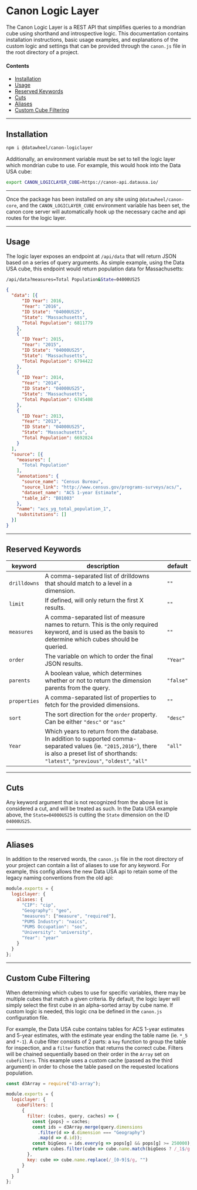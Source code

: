 # Canon Logic Layer

The Canon Logic Layer is a REST API that simplifies queries to a mondrian cube using shorthand and introspective logic. This documentation contains installation instructions, basic usage examples, and explanations of the custom logic and settings that can be provided through the `canon.js` file in the root directory of a project.

#### Contents
* [Installation](#installation)
* [Usage](#usage)
* [Reserved Keywords](#reserved-keywords)
* [Cuts](#cuts)
* [Aliases](#aliases)
* [Custom Cube Filtering](#custom-cube-filtering)

___

## Installation

```bash
npm i @datawheel/canon-logiclayer
```

Additionally, an environment variable must be set to tell the logic layer which mondrian cube to use. For example, this would hook into the Data USA cube:

```bash
export CANON_LOGICLAYER_CUBE=https://canon-api.datausa.io/
```

___

Once the package has been installed on any site using `@datawheel/canon-core`, and the `CANON_LOGICLAYER_CUBE` environment variable has been set, the canon core server will automatically hook up the necessary cache and api routes for the logic layer.

___

## Usage

The logic layer exposes an endpoint at `/api/data` that will return JSON based on a series of query arguments. As simple example, using the Data USA cube, this endpoint would return population data for Massachusetts:

```bash
/api/data?measures=Total Population&State=04000US25
```

```json
{
  "data": [{
      "ID Year": 2016,
      "Year": "2016",
      "ID State": "04000US25",
      "State": "Massachusetts",
      "Total Population": 6811779
    },
    {
      "ID Year": 2015,
      "Year": "2015",
      "ID State": "04000US25",
      "State": "Massachusetts",
      "Total Population": 6794422
    },
    {
      "ID Year": 2014,
      "Year": "2014",
      "ID State": "04000US25",
      "State": "Massachusetts",
      "Total Population": 6745408
    },
    {
      "ID Year": 2013,
      "Year": "2013",
      "ID State": "04000US25",
      "State": "Massachusetts",
      "Total Population": 6692824
    }
  ],
  "source": [{
    "measures": [
      "Total Population"
    ],
    "annotations": {
      "source_name": "Census Bureau",
      "source_link": "http://www.census.gov/programs-surveys/acs/",
      "dataset_name": "ACS 1-year Estimate",
      "table_id": "B01003"
    },
    "name": "acs_yg_total_population_1",
    "substitutions": []
  }]
}
```

___

## Reserved Keywords

|keyword|description|default|
|---|---|---|
|`drilldowns`|A comma-separated list of drilldowns that should match to a level in a dimension.|`""`|
|`limit`|If defined, will only return the first X results.|`""`|
|`measures`|A comma-separated list of measure names to return. This is the only required keyword, and is used as the basis to determine which cubes should be queried.|`""`|
|`order`|The variable on which to order the final JSON results.|`"Year"`|
|`parents`|A boolean value, which determines whether or not to return the dimension parents from the query.|`"false"`|
|`properties`|A comma-separated list of properties to fetch for the provided dimensions.|`""`|
|`sort`|The sort direction for the `order` property. Can be either `"desc"` or `"asc"`|`"desc"`|
|`Year`|Which years to return from the database. In addition to supported comma-separated values (ie. `"2015,2016"`), there is also a preset list of shorthands: `"latest"`, `"previous"`, `"oldest"`, `"all"`|`"all"`|

___

## Cuts

Any keyword argument that is not recognized from the above list is considered a cut, and will be treated as such. In the Data USA example above, the `State=04000US25` is cutting the `State` dimension on the ID `04000US25`.

___

## Aliases

In addition to the reserved words, the `canon.js` file in the root directory of your project can contain a list of aliases to use for any keyword. For example, this config allows the new Data USA api to retain some of the legacy naming conventions from the old api:

```js
module.exports = {
  logiclayer: {
    aliases: {
      "CIP": "cip",
      "Geography": "geo",
      "measures": ["measure", "required"],
      "PUMS Industry": "naics",
      "PUMS Occupation": "soc",
      "University": "university",
      "Year": "year"
    }
  }
};
```

___

## Custom Cube Filtering

When determining which cubes to use for specific variables, there may be multiple cubes that match a given criteria. By default, the logic layer will simply select the first cube in an alpha-sorted array by cube name. If custom logic is needed, this logic cna be defined in the `canon.js` configuration file.

For example, the Data USA cube contains tables for ACS 1-year estimates and 5-year estimates, with the estimate year ending the table name (ie. `*_5` and `*-1`). A cube filter consists of 2 parts: a `key` function to group the table for inspection, and a `filter` function that returns the correct cube. Filters will be chained sequentially based on their order in the `Array` set on `cubeFilters`. This example uses a custom cache (passed as the third argument) in order to chose the table pased on the requested locations population.

```js
const d3Array = require("d3-array");

module.exports = {
  logiclayer: {
    cubeFilters: [
      {
        filter: (cubes, query, caches) => {
          const {pops} = caches;
          const ids = d3Array.merge(query.dimensions
            .filter(d => d.dimension === "Geography")
            .map(d => d.id));
          const bigGeos = ids.every(g => pops[g] && pops[g] >= 250000);
          return cubes.filter(cube => cube.name.match(bigGeos ? /_1$/g : /_5$/g));
        },
        key: cube => cube.name.replace(/_[0-9]$/g, "")
      }
    ]
  }
};
```

